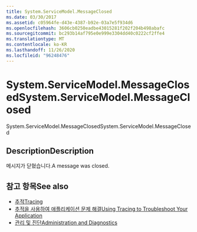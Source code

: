 ```yaml
---
title: System.ServiceModel.MessageClosed
ms.date: 03/30/2017
ms.assetid: c05964fe-d43e-4387-b92e-03a7e5f934d6
ms.openlocfilehash: 3606cb0250eadbe43015281f202f204b498abafc
ms.sourcegitcommit: bc293b14af795e0e999e3304dd40c0222cf2ffe4
ms.translationtype: MT
ms.contentlocale: ko-KR
ms.lasthandoff: 11/26/2020
ms.locfileid: "96248476"
---
```

# <a name="systemservicemodelmessageclosed"></a><span data-ttu-id="38c45-102">System.ServiceModel.MessageClosed</span><span class="sxs-lookup"><span data-stu-id="38c45-102">System.ServiceModel.MessageClosed</span></span>

<span data-ttu-id="38c45-103">System.ServiceModel.MessageClosed</span><span class="sxs-lookup"><span data-stu-id="38c45-103">System.ServiceModel.MessageClosed</span></span>  
  
## <a name="description"></a><span data-ttu-id="38c45-104">Description</span><span class="sxs-lookup"><span data-stu-id="38c45-104">Description</span></span>  

 <span data-ttu-id="38c45-105">메시지가 닫혔습니다.</span><span class="sxs-lookup"><span data-stu-id="38c45-105">A message was closed.</span></span>  
  
## <a name="see-also"></a><span data-ttu-id="38c45-106">참고 항목</span><span class="sxs-lookup"><span data-stu-id="38c45-106">See also</span></span>

- [<span data-ttu-id="38c45-107">추적</span><span class="sxs-lookup"><span data-stu-id="38c45-107">Tracing</span></span>](index.md)
- [<span data-ttu-id="38c45-108">추적을 사용하여 애플리케이션 문제 해결</span><span class="sxs-lookup"><span data-stu-id="38c45-108">Using Tracing to Troubleshoot Your Application</span></span>](using-tracing-to-troubleshoot-your-application.md)
- [<span data-ttu-id="38c45-109">관리 및 진단</span><span class="sxs-lookup"><span data-stu-id="38c45-109">Administration and Diagnostics</span></span>](../index.md)
